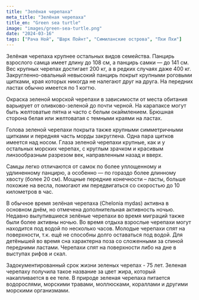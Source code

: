 ```yaml
---
title: "Зелёная черепаха"
meta_title: "Зелёная черепаха"
title_en: "Green sea turtle"
image: "images/green-sea-turtle.png"
date: "2024-03-16"
tags: ["Рача Ной", "Шарк Пойнт", "Симиланские острова", "Пхи Пхи"]
---
```


Зелёная черепаха крупнее остальных видов семейства. Панцирь взрослого самца имеет длину до 108 см, а панцирь самки — до 141 см. Вес крупных черепах достигает 200 кг, а в редких случаях даже 400 кг. Закругленно-овальный невысокий панцирь покрыт крупными роговыми щитками, края которых никогда не налегают друг на друга. На передних ластах обычно имеется по 1 когтю.

Окраска зеленой морской черепахи в зависимости от места обитания варьирует от оливково-зеленой до почти черной. На карапаксе могут быть желтоватые пятна и часто с белым окаймлением. Брюшная сторона белая или желтоватая с темными краями на ластах.

Голова зеленой черепахи покрыта также крупными симметричными щитками и передняя часть морды закруглена. Одна пара щитков имеется над носом. Глаза зеленой черепахи крупные, как и у остальных морских черепах, с круглым зрачком и красивым линзообразным разрезом век, направленным назад и вверх.

Самцы легко отличаются от самок по более уплощенному и удлиненному панцирю, а особенно — по гораздо более длинному хвосту (более 20 см). Мощные передние конечности – ласты, больше похожие на весла, помогают им передвигаться со скоростью до 10 километров в час.

В обычное время зелёная черепаха (Chelonia mydas) активна в основном днём, но отмечена дополнительная активность ночью. Недавно вылупившиеся зелёные черепахи во время миграций также были более активны ночью.
Во время отдыха взрослые черепахи могут находится под водой по несколько часов. Молодые черепахи спят на поверхности, т.к. ещё не способны долго оставаться под водой. Для детёнышей во время сна характерна поза со сложенными за спиной передними ластами. Черепахи спят на поверхности либо на дне в выступах рифов и скал.

Задокументированный срок жизни зеленых черепах - 75 лет. Зеленая черепаху получила такое название за цвет жира, который накапливается в ее теле. В природе зеленая черепаха питается водорослями, морскими травами, моллюсками, кораллами и другими морскими организмами.
